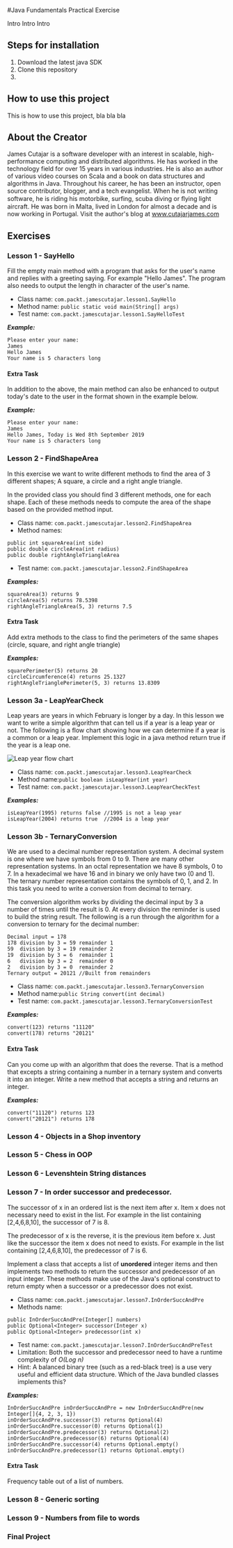 #Java Fundamentals Practical Exercise

Intro Intro Intro

## Steps for installation

1. Download the latest java SDK
2. Clone this repository
3. 

## How to use this project

This is how to use this project, bla bla bla

## About the Creator
James Cutajar is a software developer with an interest in scalable, high-performance computing and 
distributed algorithms. He has worked in the technology field for over 15 years in various industries. 
He is also an author of various video courses on Scala and a book on data structures and algorithms in Java.
Throughout his career, he has been an instructor, open source contributor, blogger, and a tech evangelist. 
When he is not writing software, he is riding his motorbike, surfing, scuba diving or ﬂying light aircraft. 
He was born in Malta, lived in London for almost a decade and is now working in Portugal.
Visit the author's blog at www.cutajarjames.com

## Exercises

### Lesson 1 - SayHello

Fill the empty main method with a program that asks for the user's name 
and replies with a greeting saying. For example "Hello James". The program
also needs to output the length in character of the user's name.

* Class name: `com.packt.jamescutajar.lesson1.SayHello`
* Method name: `public static void main(String[] args)`
* Test name: `com.packt.jamescutajar.lesson1.SayHelloTest`

***Example:***
```
Please enter your name:
James
Hello James
Your name is 5 characters long
```

#### Extra Task
In addition to the above, the main method can also be enhanced to output
today's date to the user in the format shown in the example below.

***Example:***
```
Please enter your name:
James
Hello James, Today is Wed 8th September 2019 
Your name is 5 characters long
```

### Lesson 2 - FindShapeArea

In this exercise we want to write different methods to find the area of 3 different 
shapes; A square, a circle and a right angle triangle.

In the provided class you should find 3 different methods, one for each shape. 
Each of these methods needs to compute the area of the shape based on the 
provided method input.

* Class name: `com.packt.jamescutajar.lesson2.FindShapeArea`
* Method names:
```
public int squareArea(int side)
public double circleArea(int radius)
public double rightAngleTriangleArea
```
* Test name: `com.packt.jamescutajar.lesson2.FindShapeArea`

***Examples:***
```
squareArea(3) returns 9
circleArea(5) returns 78.5398
rightAngleTriangleArea(5, 3) returns 7.5
```

#### Extra Task
Add extra methods to the class to find the perimeters of the
same shapes (circle, square, and right angle triangle)

***Examples:***
```
squarePerimeter(5) returns 20
circleCircumference(4) returns 25.1327
rightAngleTrianglePerimeter(5, 3) returns 13.8309
```

### Lesson 3a - LeapYearCheck
Leap years are years in which February is longer by a day. In this lesson
we want to write a simple algorithm that can tell us if a year is a leap 
year or not. The following is a flow chart showing how we can determine 
if a year is a common or a leap year. Implement this logic in a java method
return true if the year is a leap one.

![Leap year flow chart](images/LeapYear.png)

* Class name: `com.packt.jamescutajar.lesson3.LeapYearCheck`
* Method name:`public boolean isLeapYear(int year)`
* Test name: `com.packt.jamescutajar.lesson3.LeapYearCheckTest`

***Examples:***
```
isLeapYear(1995) returns false //1995 is not a leap year
isLeapYear(2004) returns true  //2004 is a leap year
```

### Lesson 3b - TernaryConversion
We are used to a decimal number representation system. A decimal system is 
one where we have symbols from 0 to 9. There are many
other representation systems. In an octal representation we have 8 symbols,
0 to 7. In a hexadecimal we have 16 and in binary we only have two (0 and 1).
The ternary number representation contains the symbols of 0, 1, and 2.
In this task you need to write a conversion from decimal to ternary.

The conversion algorithm works by dividing the decimal input by 3 a number
of times until the result is 0. At every division the reminder is used to 
build the string result. The following is a run through the algorithm for a 
conversion to ternary for the decimal number:

```
Decimal input = 178
178 division by 3 = 59 remainder 1
59  division by 3 = 19 remainder 2
19  division by 3 = 6  remainder 1
6   division by 3 = 2  remainder 0
2   division by 3 = 0  remainder 2
Ternary output = 20121 //Built from remainders
```

* Class name: `com.packt.jamescutajar.lesson3.TernaryConversion`
* Method name:`public String convert(int decimal)`
* Test name: `com.packt.jamescutajar.lesson3.TernaryConversionTest`

***Examples:***
```
convert(123) returns "11120"
convert(178) returns "20121"
```

#### Extra Task
Can you come up with an algorithm that does the reverse. That is a method that 
excepts a string containing a number in a ternary system and converts it into an 
integer. Write a new method that accepts a string and returns an integer.

***Examples:***
```
convert("11120") returns 123 
convert("20121") returns 178
```

### Lesson 4 - Objects in a Shop inventory

### Lesson 5 - Chess in OOP

### Lesson 6 - Levenshtein String distances

### Lesson 7 - In order successor and predecessor.

The successor of x in an ordered list is the next item after x. Item x does not necessary
need to exist in the list. For example in the list containing [2,4,6,8,10], the successor of 7 is 8.

The predecessor of x is the reverse, it is the previous item before x. Just like the successor the 
item x does not need to exists. For example in the list containing [2,4,6,8,10], the predecessor of 7 is 6.

Implement a class that accepts a list of **unordered** integer items and then implements two methods to 
return the successor and predecessor of an input integer. These methods make use of the Java's optional
construct to return empty when a successor or a predecessor does not exist.

* Class name: `com.packt.jamescutajar.lesson7.InOrderSuccAndPre`
* Methods name:
```
public InOrderSuccAndPre(Integer[] numbers)
public Optional<Integer> successor(Integer x)
public Optional<Integer> predecessor(int x)
```
* Test name: `com.packt.jamescutajar.lesson7.InOrderSuccAndPreTest`
* Limitation: Both the successor and predecessor need to have a runtime complexity of *O(Log n)* 
* Hint: A balanced binary tree (such as a red-black tree) is a use very useful and efficient data structure. 
Which of the Java bundled classes implements this?

***Examples:***
```
InOrderSuccAndPre inOrderSuccAndPre = new InOrderSuccAndPre(new Integer[]{4, 2, 3, 1})
inOrderSuccAndPre.successor(3) returns Optional(4)
inOrderSuccAndPre.successor(0) returns Optional(1)
inOrderSuccAndPre.predecessor(3) returns Optional(2)
inOrderSuccAndPre.predecessor(6) returns Optional(4)
inOrderSuccAndPre.successor(4) returns Optional.empty()
inOrderSuccAndPre.predecessor(1) returns Optional.empty()
```

#### Extra Task
Frequency table out of a list of numbers.

### Lesson 8 - Generic sorting

### Lesson 9 - Numbers from file to words

### Final Project